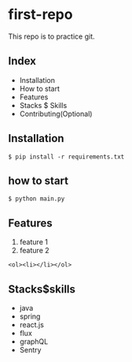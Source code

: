 # first-repo

This repo is to practice git.

## Index

- Installation
- How to start
- Features
- Stacks $ Skills
- Contributing(Optional)

## Installation

```shell
$ pip install -r requirements.txt
```

## how to start

```shell
$ python main.py
```

## Features

1. feature 1
2. feature 2

`<ol><li></li></ol>`

## Stacks$skills

- java
- spring
- react.js
- flux
- graphQL
- Sentry


